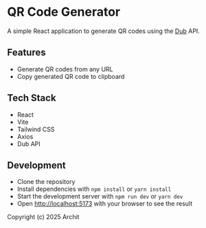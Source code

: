# QR Code Generator

A simple React application to generate QR codes using the [Dub](https://dub.sh/) API.

## Features

- Generate QR codes from any URL
- Copy generated QR code to clipboard

## Tech Stack

- React
- Vite
- Tailwind CSS
- Axios
- Dub API

## Development

- Clone the repository
- Install dependencies with `npm install` or `yarn install`
- Start the development server with `npm run dev` or `yarn dev`
- Open [http://localhost:5173](http://localhost:5173) with your browser to see the result


Copyright (c) 2025 Archit
